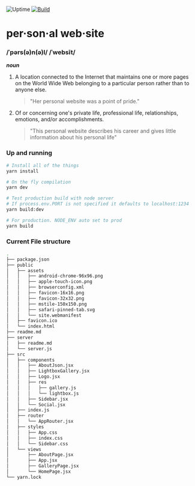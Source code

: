 ![Uptime](https://img.shields.io/uptimerobot/ratio/m779994490-c9405c7893773347f4c74fda.svg?style=flat) [![Build](https://img.shields.io/travis/dev01d/personal-website/V2.svg?style=flat)](https://travis-ci.org/dev01d/personal-website)

# per·son·al web·site

### /ˈpərs(ə)n(ə)l/ /ˈwebsīt/

**_noun_**

1. A location connected to the Internet that maintains one or more pages on the World Wide Web belonging to a particular person rather than to anyone else.

   > "Her personal website was a point of pride."

2. Of or concerning one's private life, professional life, relationships, emotions, and/or accomplishments.

   > "This personal website describes his career and gives little information about his personal life"

### Up and running

```bash
# Install all of the things
yarn install

# On the fly compilation
yarn dev

# Test production build with node server
# If process.env.PORT is not specified it defaults to localhost:1234
yarn build:dev

# For production. NODE_ENV auto set to prod
yarn build
```

### Current File structure

```bash
.
├── package.json
├── public
│   ├── assets
│   │   ├── android-chrome-96x96.png
│   │   ├── apple-touch-icon.png
│   │   ├── browserconfig.xml
│   │   ├── favicon-16x16.png
│   │   ├── favicon-32x32.png
│   │   ├── mstile-150x150.png
│   │   ├── safari-pinned-tab.svg
│   │   └── site.webmanifest
│   ├── favicon.ico
│   └── index.html
├── readme.md
├── server
│   ├── readme.md
│   └── server.js
├── src
│   ├── components
│   │   ├── AboutJson.jsx
│   │   ├── LightboxGallery.jsx
│   │   ├── Logo.jsx
│   │   ├── res
│   │   │   ├── gallery.js
│   │   │   └── lightbox.js
│   │   ├── Sidebar.jsx
│   │   └── Social.jsx
│   ├── index.js
│   ├── router
│   │   └── AppRouter.jsx
│   ├── styles
│   │   ├── App.css
│   │   ├── index.css
│   │   └── Sidebar.css
│   └── views
│       ├── AboutPage.jsx
│       ├── App.jsx
│       ├── GalleryPage.jsx
│       └── HomePage.jsx
└── yarn.lock
```

